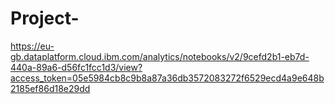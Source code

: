 # Project-
https://eu-gb.dataplatform.cloud.ibm.com/analytics/notebooks/v2/9cefd2b1-eb7d-440a-89a6-d56fc1fcc1d3/view?access_token=05e5984cb8c9b8a87a36db3572083272f6529ecd4a9e648b2185ef86d18e29dd
